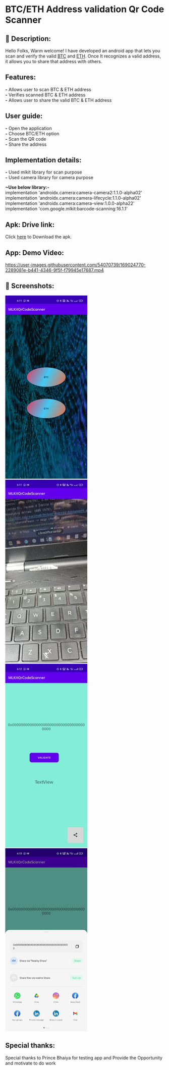 # BTC/ETH Address validation Qr Code Scanner


## :scroll: Description:
Hello Folks, Warm welcome! 
I have developed an android app that lets you scan and verify the valid [BTC](https://en.wikipedia.org/wiki/Bitcoin) and [ETH](https://en.wikipedia.org/wiki/Ethereum). Once It recognizes a valid address, it allows you to share that address with others.

## Features:
**-** Allows user to scan BTC & ETH address<br />
**-** Verifies scanned BTC & ETH address<br />
**-** Allows user to share the valid BTC & ETH address<br />



## User guide:

**-** Open the application<br />
**-** Choose BTC/ETH option<br />
**-** Scan the QR code<br />
**-** Share the address<br />
## Implementation details:

**-** Used mlkit library for scan purpose<br />
**-** Used camera library for camera purpose


**~Use below library:-<br />**
implementation 'androidx.camera:camera-camera2:1.1.0-alpha02'<br />
implementation 'androidx.camera:camera-lifecycle:1.1.0-alpha02'<br />
implementation 'androidx.camera:camera-view:1.0.0-alpha22'<br />
implementation 'com.google.mlkit:barcode-scanning:16.1.1'<br />
## Apk: Drive link:
Click [here](https://drive.google.com/file/d/13gUk3mdvQMgqZD7eKQJUrPCX2d53MktV/view?usp=sharing) to Download the apk.





## App: Demo Video:
https://user-images.githubusercontent.com/54070739/169024770-2289081e-b441-4346-9f5f-f79945e17687.mp4



## :camera_flash: Screenshots:
<!-- You can add more screenshots here if you like -->

<img src="/results/1.jpeg" width="260">
<img src="/results/2.jpeg" width="260"> 
<img src="/results/3.jpeg" width="260">
<img src="/results/4.jpeg" width="260">

## Special thanks:
  Special thanks to Prince Bhaiya  for testing app and Provide the Opportunity and motivate to do work
```
